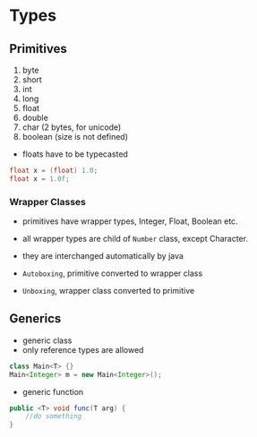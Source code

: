# Types

## Primitives

1. byte
1. short
1. int
1. long
1. float
1. double
1. char (2 bytes, for unicode)
1. boolean (size is not defined)

-   floats have to be typecasted

```java
float x = (float) 1.0;
float x = 1.0f;
```

### Wrapper Classes

-   primitives have wrapper types, Integer, Float, Boolean etc.
-   all wrapper types are child of `Number` class, except Character.
-   they are interchanged automatically by java

-   `Autoboxing`, primitive converted to wrapper class
-   `Unboxing`, wrapper class converted to primitive

## Generics

-   generic class
-   only reference types are allowed

```java
class Main<T> {}
Main<Integer> m = new Main<Integer>();
```

-   generic function

```java
public <T> void func(T arg) {
    //do something
}
```
